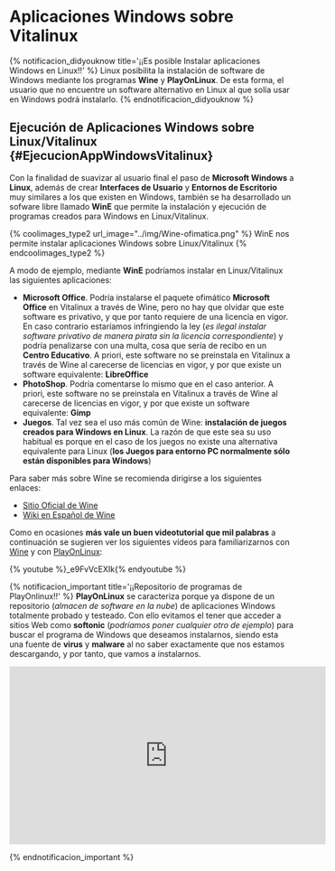 # Aplicaciones Windows sobre Vitalinux

{% notificacion_didyouknow title='¡¡Es posible Instalar aplicaciones Windows en Linux!!' %}
Linux posibilita la instalación de software de Windows mediante los programas <b>Wine</b> y <b>PlayOnLinux</b>.  De esta forma, el usuario que no encuentre un software alternativo en Linux al que solía usar en Windows podrá instalarlo.
{% endnotificacion_didyouknow %}


## Ejecución de Aplicaciones Windows sobre Linux/Vitalinux {#EjecucionAppWindowsVitalinux}

Con la finalidad de suavizar al usuario final el paso de **Microsoft Windows** a **Linux**, además de crear **Interfaces de Usuario** y **Entornos de Escritorio** muy similares a los que existen en Windows, también se ha desarrollado un sofware libre llamado **WinE** que permite la instalación y ejecución de programas creados para Windows en Linux/Vitalinux.

{% coolimages_type2 url_image="../img/Wine-ofimatica.png" %}
WinE nos permite instalar aplicaciones Windows sobre Linux/Vitalinux
{% endcoolimages_type2 %}


A modo de ejemplo, mediante **WinE** podríamos instalar en Linux/Vitalinux las siguientes aplicaciones:

-  **Microsoft Office**.  Podría instalarse el paquete ofimático **Microsoft Office** en Vitalinux a través de Wine, pero no hay que olvidar que este software es privativo, y que por tanto requiere de una licencia en vigor.  En caso contrario estaríamos infringiendo la ley (*es ilegal instalar software privativo de manera pirata sin la licencia correspondiente*) y podría penalizarse con una multa, cosa que sería de recibo en un **Centro Educativo**.  A priori, este software no se preinstala en Vitalinux a través de Wine al carecerse de licencias en vigor, y por que existe un software equivalente: **LibreOffice**
-  **PhotoShop**.  Podría comentarse lo mismo que en el caso anterior.  A priori, este software no se preinstala en Vitalinux a través de Wine al carecerse de licencias en vigor, y por que existe un software equivalente: **Gimp**
-  **Juegos**.  Tal vez sea el uso más común de Wine: **instalación de juegos creados para Windows en Linux**. La razón de que este sea su uso habitual es porque en el caso de los juegos no existe una alternativa equivalente para Linux (**los Juegos para entorno PC normalmente sólo están disponibles para Windows**)

Para saber más sobre Wine se recomienda dirigirse a los siguientes enlaces:

-  [Sitio Oficial de Wine](http://www.winehq.org)
-  [Wiki en Español de Wine](https://es.wikipedia.org/wiki/Wine)

Como en ocasiones **más vale un buen videotutorial que mil palabras** a continuación se sugieren ver los siguientes vídeos para familiarizarnos con [Wine](https://youtu.be/_e9FvVcEXIk) y con [PlayOnLinux](https://youtu.be/wULZ-xa3Om0):

{% youtube %}_e9FvVcEXIk{% endyoutube %}

{% notificacion_important title='¡¡Repositorio de programas de PlayOnlinux!!' %}
<b>PlayOnLinux</b> se caracteriza porque ya dispone de un repositorio (<i>almacen de software en la nube</i>) de aplicaciones Windows totalmente probado y testeado.  Con ello evitamos el tener que acceder a sitios Web como <b>softonic</b> (<i>podríamos poner cualquier otro de ejemplo</i>) para buscar el programa de Windows que deseamos instalarnos, siendo esta una fuente de <b>virus</b> y <b>malware</b> al no saber exactamente que nos estamos descargando, y por tanto, que vamos a instalarnos.
<br>
<div style="text-align: center;">
<iframe width="560" height="315" src="https://www.youtube.com/embed/wULZ-xa3Om0" frameborder="0" allow="autoplay; encrypted-media" allowfullscreen></iframe>
</div>

{% endnotificacion_important %}
